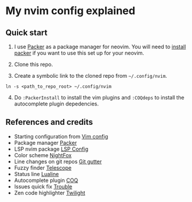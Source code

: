 # My nvim config explained

## Quick start

1. I use [Packer](https://github.com/wbthomason/packer.nvim) as a package manager for neovim.
You will need to [install packer](https://github.com/wbthomason/packer.nvim#quickstart) if you want to use this set up for your neovim.

2. Clone this repo.

3. Create a symbolic link to the cloned repo from `~/.config/nvim`.

`ln -s <path_to_repo_root> ~/.config/nvim`

4. Do `:PackerInstall` to install the vim plugins and `:COQdeps` to install the
autocomplete plugin depedencies.

## References and credits

- Starting configuration from [Vim config](https://vimconfig.com/)
- Package manager [Packer](https://github.com/wbthomason/packer.nvim)
- LSP nvim package [LSP Config](https://github.com/neovim/nvim-lspconfig)
- Color scheme [NightFox](https://github.com/EdenEast/nightfox.nvim)
- Line changes on git repos [Git gutter](https://github.com/airblade/vim-gitgutter)
- Fuzzy finder [Telescope](https://github.com/nvim-telescope/telescope.nvim)
- Status line [Lualine](https://github.com/nvim-lualine/lualine.nvim)
- Autocomplete plugin [COQ](https://github.com/ms-jpq/coq_nvim)
- Issues quick fix [Trouble](https://github.com/folke/trouble.nvim)
- Zen code highlighter [Twilight](https://github.com/folke/twilight.nvim")
